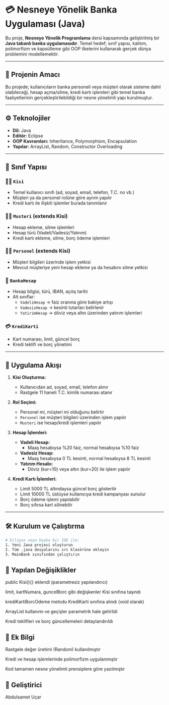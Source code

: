 # 💳 Nesneye Yönelik Banka Uygulaması (Java)

Bu proje, **Nesneye Yönelik Programlama** dersi kapsamında geliştirilmiş bir **Java tabanlı banka uygulamasıdır**. Temel hedef; sınıf yapısı, kalıtım, polimorfizm ve kapsülleme gibi OOP ilkelerini kullanarak gerçek dünya problemini modellemektir.

---

## 🎯 Projenin Amacı

Bu projede; kullanıcıların banka personeli veya müşteri olarak sisteme dahil olabileceği, hesap açma/silme, kredi kartı işlemleri gibi temel banka faaliyetlerinin gerçekleştirilebildiği bir nesne yönelimli yapı kurulmuştur.

---

## ⚙️ Teknolojiler

- **Dil:** Java
- **Editör:** Eclipse
- **OOP Kavramları:** Inheritance, Polymorphism, Encapsulation
- **Yapılar:** ArrayList, Random, Constructor Overloading

---

## 🧱 Sınıf Yapısı

### 🧍‍♂️ `Kisi`
- Temel kullanıcı sınıfı (ad, soyad, email, telefon, T.C. no vb.)
- Müşteri ya da personel rolüne göre ayrım yapılır
- Kredi kartı ile ilişkili işlemler burada tanımlanır

### 🧍‍♀️ `Musteri` (extends Kisi)
- Hesap ekleme, silme işlemleri
- Hesap türü (Vadeli/Vadesiz/Yatırım)
- Kredi kartı ekleme, silme, borç ödeme işlemleri

### 👨‍💼 `Personel` (extends Kisi)
- Müşteri bilgileri üzerinde işlem yetkisi
- Mevcut müşteriye yeni hesap ekleme ya da hesabını silme yetkisi

### 🏦 `BankaHesap`
- Hesap bilgisi, türü, IBAN, açılış tarihi
- Alt sınıflar:
  - `VadeliHesap` → faiz oranına göre bakiye artışı
  - `VadesizHesap` → kesinti tutarları belirlenir
  - `YatirimHesap` → döviz veya altın üzerinden yatırım işlemleri

### 💳 `KrediKarti`
- Kart numarası, limit, güncel borç
- Kredi teklifi ve borç yönetimi

---

## 🔄 Uygulama Akışı

1. **Kisi Oluşturma:**
   - Kullanıcıdan ad, soyad, email, telefon alınır
   - Rastgele 11 haneli T.C. kimlik numarası atanır

2. **Rol Seçimi:**
   - Personel mi, müşteri mi olduğunu belirtir
   - `Personel` ise müşteri bilgileri üzerinden işlem yapılır
   - `Musteri` ise hesap/kredi işlemleri yapılır

3. **Hesap İşlemleri:**
   - **Vadeli Hesap:**
     - Maaş hesabıysa %20 faiz, normal hesabıysa %10 faiz
   - **Vadesiz Hesap:**
     - Maaş hesabıysa 0 TL kesinti, normal hesabıysa 8 TL kesinti
   - **Yatırım Hesabı:**
     - Döviz (kur=10) veya altın (kur=20) ile işlem yapılır

4. **Kredi Kartı İşlemleri:**
   - Limit 5000 TL altındaysa güncel borç gösterilir
   - Limit 10000 TL üstüyse kullanıcıya kredi kampanyası sunulur
   - Borç ödeme işlemi yapılabilir
   - Borç sıfırsa kart silinebilir

---

## 🛠️ Kurulum ve Çalıştırma

```bash
# Eclipse veya başka bir IDE ile:
1. Yeni Java projesi oluşturun
2. Tüm .java dosyalarını src klasörüne ekleyin
3. MainBank sınıfından çalıştırın

```
## 🔁 Yapılan Değişiklikler
public Kisi(){} eklendi (parametresiz yapılandırıcı)

limit, kartNumara, guncelBorc gibi değişkenler Kisi sınıfına taşındı

krediKartiBorcOdeme metodu KrediKarti sınıfına alındı (void olarak)

ArrayList kullanımı ve geçişler parametrik hale getirildi

Kredi teklifleri ve borç güncellemeleri detaylandırıldı

## 📝 Ek Bilgi
Rastgele değer üretimi (Random) kullanılmıştır

Kredi ve hesap işlemlerinde polimorfizm uygulanmıştır

Kod tamamen nesne yönelimli prensiplere göre yazılmıştır

## 👤 Geliştirici
Abdulsamet Uçar
